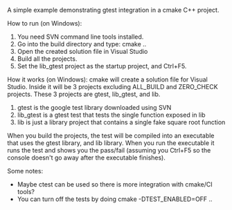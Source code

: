 A simple example demonstrating gtest integration in a cmake C++ project.

How to run (on Windows):

1. You need SVN command line tools installed.
2. Go into the build directory and type: cmake ..
3. Open the created solution file in Visual Studio
4. Build all the projects.
5. Set the lib_gtest project as the startup project, and Ctrl+F5.

How it works (on Windows):
cmake will create a solution file for Visual Studio. Inside it will be 3 projects excluding ALL_BUILD and ZERO_CHECK projects. These 3 projects are gtest, lib_gtest, and lib. 

1. gtest is the google test library downloaded using SVN
2. lib_gtest is a gtest test that tests the single function exposed in lib
3. lib is just a library project that contains a single fake square root function

When you build the projects, the test will be compiled into an executable that uses the gtest library, and lib library. When you run the executable it runs the test and shows you the pass/fail (assuming you Ctrl+F5 so the console doesn't go away after the executable finishes).

Some notes:
* Maybe ctest can be used so there is more integration with cmake/CI tools?
* You can turn off the tests by doing cmake -DTEST_ENABLED=OFF ..
